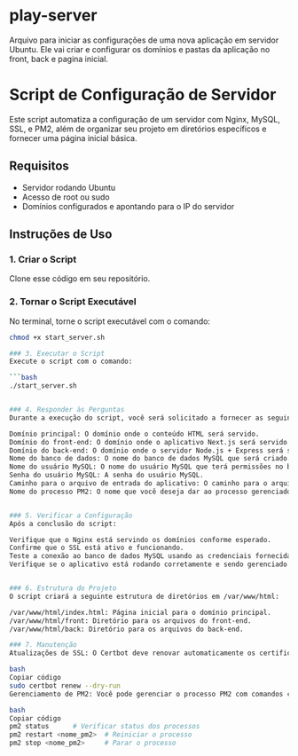 # play-server
Arquivo para iniciar as configurações de uma nova aplicação em servidor Ubuntu. Ele vai criar e configurar os domínios e pastas da aplicação no front, back e pagina inicial.

# Script de Configuração de Servidor

Este script automatiza a configuração de um servidor com Nginx, MySQL, SSL, e PM2, além de organizar seu projeto em diretórios específicos e fornecer uma página inicial básica.

## Requisitos

- Servidor rodando Ubuntu
- Acesso de root ou sudo
- Domínios configurados e apontando para o IP do servidor

## Instruções de Uso

### 1. Criar o Script

Clone esse código em seu repositório.

### 2. Tornar o Script Executável
No terminal, torne o script executável com o comando:
   
   ```bash
   chmod +x start_server.sh

### 3. Executar o Script
Execute o script com o comando:

  ```bash
  ./start_server.sh


### 4. Responder às Perguntas
Durante a execução do script, você será solicitado a fornecer as seguintes informações:

Domínio principal: O domínio onde o conteúdo HTML será servido.
Domínio do front-end: O domínio onde o aplicativo Next.js será servido.
Domínio do back-end: O domínio onde o servidor Node.js + Express será servido.
Nome do banco de dados: O nome do banco de dados MySQL que será criado.
Nome do usuário MySQL: O nome do usuário MySQL que terá permissões no banco de dados.
Senha do usuário MySQL: A senha do usuário MySQL.
Caminho para o arquivo de entrada do aplicativo: O caminho para o arquivo principal do seu aplicativo (por exemplo, app.js ou server.js).
Nome do processo PM2: O nome que você deseja dar ao processo gerenciado pelo PM2.


### 5. Verificar a Configuração
Após a conclusão do script:

Verifique que o Nginx está servindo os domínios conforme esperado.
Confirme que o SSL está ativo e funcionando.
Teste a conexão ao banco de dados MySQL usando as credenciais fornecidas.
Verifique se o aplicativo está rodando corretamente e sendo gerenciado pelo PM2.


### 6. Estrutura do Projeto
O script criará a seguinte estrutura de diretórios em /var/www/html:

/var/www/html/index.html: Página inicial para o domínio principal.
/var/www/html/front: Diretório para os arquivos do front-end.
/var/www/html/back: Diretório para os arquivos do back-end.

### 7. Manutenção
Atualizações de SSL: O Certbot deve renovar automaticamente os certificados SSL, mas você pode verificar a renovação manualmente com:

bash
Copiar código
sudo certbot renew --dry-run
Gerenciamento de PM2: Você pode gerenciar o processo PM2 com comandos como:

bash
Copiar código
pm2 status      # Verificar status dos processos
pm2 restart <nome_pm2>  # Reiniciar o processo
pm2 stop <nome_pm2>     # Parar o processo


